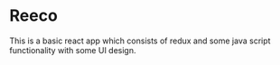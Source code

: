 # Reeco
This is a basic react app which consists of redux and some java script functionality with some UI design.
